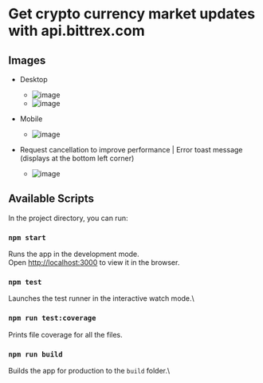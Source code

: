 # Get crypto currency market updates with api.bittrex.com

## Images

- Desktop
  - ![image](https://github.com/chid93/crypto-updates/assets/9027740/ca99c607-cce3-4dd4-9900-aa3256f14a6a)
  - ![image](https://github.com/chid93/crypto-updates/assets/9027740/89b51d5e-4213-44c2-ab12-1ad14938e496)

- Mobile
  - ![image](https://github.com/chid93/crypto-updates/assets/9027740/ddf5f142-2c74-416e-af42-ad0def53892f)

- Request cancellation to improve performance | Error toast message (displays at the bottom left corner)
  - ![image](https://github.com/chid93/crypto-updates/assets/9027740/babc5dc9-209e-43c3-8b99-7a6f5b5ed217)

## Available Scripts

In the project directory, you can run:

### `npm start`

Runs the app in the development mode.\
Open [http://localhost:3000](http://localhost:3000) to view it in the browser.

### `npm test`

Launches the test runner in the interactive watch mode.\

### `npm run test:coverage`

Prints file coverage for all the files.

### `npm run build`

Builds the app for production to the `build` folder.\
